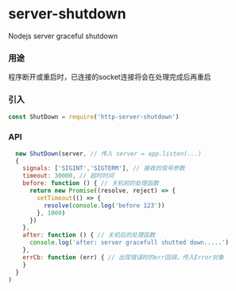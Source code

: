 # server-shutdown
Nodejs server graceful shutdown 

### 用途
程序断开或重启时，已连接的socket连接将会在处理完成后再重启

### 引入
```javascript
const ShutDown = require('http-server-shutdown')
```

### API
```javascript
  new ShutDown(server, // 传入 server = app.listen(...)
  {
    signals: ['SIGINT','SIGTERM'], // 接收的信号参数
    timeout: 30000, // 超时时间
    before: function () { // 关机前的处理函数
      return new Promise((resolve, reject) => {
        setTimeout(() => {
          resolve(console.log('before 123'))
        }, 1000)
      })
    },
    after: function () { // 关机后的处理函数
      console.log('after: server gracefull shutted down.....')
    },
    errCb: function (err) { // 出现错误时的err回调，传入Error对象 
    }
  }
)
```
